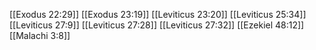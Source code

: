 [[Exodus 22:29]]
[[Exodus 23:19]]
[[Leviticus 23:20]]
[[Leviticus 25:34]]
[[Leviticus 27:9]]
[[Leviticus 27:28]]
[[Leviticus 27:32]]
[[Ezekiel 48:12]]
[[Malachi 3:8]]
